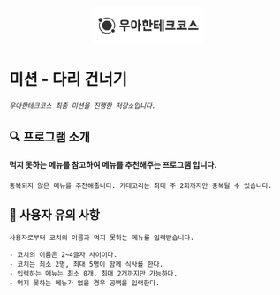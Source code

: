 <p align="center">
    <img src="./docs/image/woowacourse.png" alt="우아한테크코스" width="200px">
</p>

# 미션 - 다리 건너기

###### `우아한테크코스 최종 미션을 진행한 저장소입니다.`

## 🔍 프로그램 소개
#### 먹지 못하는 메뉴를 참고하여 메뉴를 추천해주는 프로그램 입니다.
`중복되지 않은 메뉴를 추천해줍니다. 카테고리는 최대 주 2회까지만 중복될 수 있습니다.`


## 🚀 사용자 유의 사항
`사용자로부터 코치의 이름과 먹지 못하는 메뉴를 입력받습니다.`
```
- 코치의 이름은 2~4글자 사이이다.
- 코치는 최소 2명, 최대 5명이 함께 식사를 한다.
- 입력하는 메뉴는 최소 0개, 최대 2개까지만 가능하다.
- 먹지 못하는 메뉴가 없을 경우 공백을 입력한다.
```

